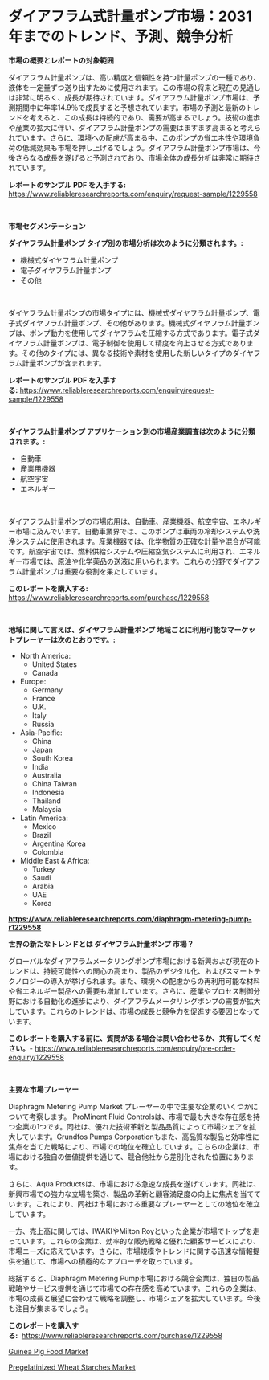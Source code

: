 <p><h1>ダイアフラム式計量ポンプ市場：2031年までのトレンド、予測、競争分析</h1></p><p><strong>市場の概要とレポートの対象範囲</strong></p>
<p><p>ダイアフラム計量ポンプは、高い精度と信頼性を持つ計量ポンプの一種であり、液体を一定量ずつ送り出すために使用されます。この市場の将来と現在の見通しは非常に明るく、成長が期待されています。ダイアフラム計量ポンプ市場は、予測期間中に年率14.9％で成長すると予想されています。市場の予測と最新のトレンドを考えると、この成長は持続的であり、需要が高まるでしょう。技術の進歩や産業の拡大に伴い、ダイアフラム計量ポンプの需要はますます高まると考えられています。さらに、環境への配慮が高まる中、このポンプの省エネ性や環境負荷の低減効果も市場を押し上げるでしょう。ダイアフラム計量ポンプ市場は、今後さらなる成長を遂げると予測されており、市場全体の成長分析は非常に期待されています。</p></p>
<p><strong>レポートのサンプル PDF を入手する:</strong> <a href="https://www.reliableresearchreports.com/enquiry/request-sample/1229558">https://www.reliableresearchreports.com/enquiry/request-sample/1229558</a></p>
<p>&nbsp;</p>
<p><strong>市場セグメンテーション</strong></p>
<p><strong>ダイヤフラム計量ポンプ タイプ別の市場分析は次のように分類されます。:</strong></p>
<p><ul><li>機械式ダイヤフラム計量ポンプ</li><li>電子ダイヤフラム計量ポンプ</li><li>その他</li></ul></p>
<p>&nbsp;</p>
<p><p>ダイヤフラム計量ポンプの市場タイプには、機械式ダイヤフラム計量ポンプ、電子式ダイヤフラム計量ポンプ、その他があります。機械式ダイヤフラム計量ポンプは、ポンプ動力を使用してダイヤフラムを圧縮する方式であります。電子式ダイヤフラム計量ポンプは、電子制御を使用して精度を向上させる方式であります。その他のタイプには、異なる技術や素材を使用した新しいタイプのダイヤフラム計量ポンプが含まれます。</p></p>
<p><strong>レポートのサンプル PDF を入手する:</strong>&nbsp;<a href="https://www.reliableresearchreports.com/enquiry/request-sample/1229558">https://www.reliableresearchreports.com/enquiry/request-sample/1229558</a></p>
<p>&nbsp;</p>
<p><strong> ダイヤフラム計量ポンプ アプリケーション別の市場産業調査は次のように分類されます。:</strong></p>
<p><ul><li>自動車</li><li>産業用機器</li><li>航空宇宙</li><li>エネルギー</li></ul></p>
<p>&nbsp;</p>
<p><p>ダイアフラム計量ポンプの市場応用は、自動車、産業機器、航空宇宙、エネルギー市場に及んでいます。自動車業界では、このポンプは車両の冷却システムや洗浄システムに使用されます。産業機器では、化学物質の正確な計量や混合が可能です。航空宇宙では、燃料供給システムや圧縮空気システムに利用され、エネルギー市場では、原油や化学薬品の送液に用いられます。これらの分野でダイアフラム計量ポンプは重要な役割を果たしています。</p></p>
<p><strong>このレポートを購入する:</strong>&nbsp; <a href="https://www.reliableresearchreports.com/purchase/1229558">https://www.reliableresearchreports.com/purchase/1229558</a></p>
<p>&nbsp;</p>
<p><strong>地域に関して言えば、ダイヤフラム計量ポンプ 地域ごとに利用可能なマーケットプレーヤーは次のとおりです。:</strong></p>
<p><ul>
    <li>
        North America:
        <ul>
            <li>United States</li>
            <li>Canada</li>
        </ul>
    </li>
    <li>
        Europe:
        <ul>
            <li>Germany</li>
            <li>France</li>
            <li>U.K.</li>
            <li>Italy</li>
            <li>Russia</li>
        </ul>
    </li>
    <li>
        Asia-Pacific:
        <ul>
            <li>China</li>
            <li>Japan</li>
            <li>South Korea</li>
            <li>India</li>
            <li>Australia</li>
            <li>China Taiwan</li>
            <li>Indonesia</li>
            <li>Thailand</li>
            <li>Malaysia</li>
        </ul>
    </li>
    <li>
        Latin America:
        <ul>
            <li>Mexico</li>
            <li>Brazil</li>
            <li>Argentina Korea</li>
            <li>Colombia</li>
        </ul>
    </li>
    <li>
        Middle East & Africa:
        <ul>
            <li>Turkey</li>
            <li>Saudi</li>
            <li>Arabia</li>
            <li>UAE</li>
            <li>Korea</li>
        </ul>
    </li>
    </ul></p>
<p><strong><a href="https://www.reliableresearchreports.com/diaphragm-metering-pump-r1229558">https://www.reliableresearchreports.com/diaphragm-metering-pump-r1229558</a></strong>&nbsp;</p>
<p><strong>世界の新たなトレンドとは ダイヤフラム計量ポンプ 市場？</strong></p>
<p><p>グローバルなダイアフラムメータリングポンプ市場における新興および現在のトレンドは、持続可能性への関心の高まり、製品のデジタル化、およびスマートテクノロジーの導入が挙げられます。また、環境への配慮からの再利用可能な材料や省エネルギー製品への需要も増加しています。さらに、産業やプロセス制御分野における自動化の進歩により、ダイアフラムメータリングポンプの需要が拡大しています。これらのトレンドは、市場の成長と競争力を促進する要因となっています。</p></p>
<p><strong>このレポートを購入する前に、質問がある場合は問い合わせるか、共有してください。</strong>- <a href="https://www.reliableresearchreports.com/enquiry/pre-order-enquiry/1229558">https://www.reliableresearchreports.com/enquiry/pre-order-enquiry/1229558</a></p>
<p>&nbsp;</p>
<p><strong>主要な市場プレーヤー</strong></p>
<p><p>Diaphragm Metering Pump Market プレーヤーの中で主要な企業のいくつかについて考察します。 ProMinent Fluid Controlsは、市場で最も大きな存在感を持つ企業の1つです。同社は、優れた技術革新と製品品質によって市場シェアを拡大しています。Grundfos Pumps Corporationもまた、高品質な製品と効率性に焦点を当てた戦略により、市場での地位を確立しています。こちらの企業は、市場における独自の価値提供を通じて、競合他社から差別化された位置にあります。</p><p>さらに、Aqua Productsは、市場における急速な成長を遂げています。同社は、新興市場での強力な立場を築き、製品の革新と顧客満足度の向上に焦点を当てています。これにより、同社は市場における重要なプレーヤーとしての地位を確立しています。</p><p>一方、売上高に関しては、IWAKIやMilton Royといった企業が市場でトップを走っています。これらの企業は、効率的な販売戦略と優れた顧客サービスにより、市場ニーズに応えています。さらに、市場規模やトレンドに関する迅速な情報提供を通じて、市場への積極的なアプローチを取っています。</p><p>総括すると、Diaphragm Metering Pump市場における競合企業は、独自の製品戦略やサービス提供を通じて市場での存在感を高めています。これらの企業は、市場の成長と展望に合わせて戦略を調整し、市場シェアを拡大しています。今後も注目が集まるでしょう。</p></p>
<p><strong>このレポートを購入する:</strong>&nbsp;&nbsp;<a href="https://www.reliableresearchreports.com/purchase/1229558">https://www.reliableresearchreports.com/purchase/1229558</a></p>
<p><p><a href="https://confirmed-shield-e13.notion.site/Guinea-Pig-Food-Market-Size-and-Market-Trends-Complete-Industry-Overview-2024-to-2031-d14801e5cbe44bdc8a9681174e6d1c22">Guinea Pig Food Market</a></p><p><a href="https://funky-papaya-cf4.notion.site/Analyzing-Pregelatinized-Wheat-Starches-Market-Global-Industry-Perspective-and-Forecast-2024-to-20-775a9874018043d6b348ab3bd6eceecb">Pregelatinized Wheat Starches Market</a></p></p>